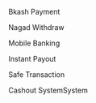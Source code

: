 Bkash Payment

Nagad Withdraw

Mobile Banking

Instant Payout

Safe Transaction

Cashout SystemSystem
